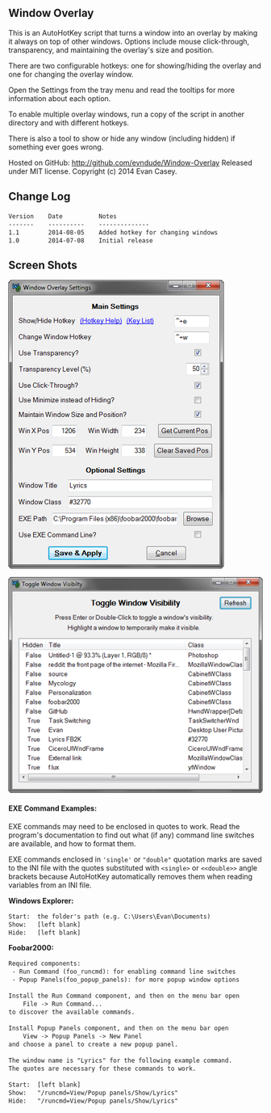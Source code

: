 ## Window Overlay
This is an AutoHotKey script that turns a window into an overlay by making it always on top of other windows. Options include mouse click-through, transparency, and maintaining the overlay's size and position.

There are two configurable hotkeys: one for showing/hiding the overlay and one for changing the overlay window.

Open the Settings from the tray menu and read the tooltips for more information about each option.

To enable multiple overlay windows, run a copy of the script in another directory and with different hotkeys.

There is also a tool to show or hide any window (including hidden) if something ever goes wrong.

Hosted on GitHub: http://github.com/evndude/Window-Overlay
Released under MIT license. Copyright (c) 2014 Evan Casey.


## Change Log
```
Version    Date          Notes
-------    ----------    --------------
1.1        2014-08-05    Added hotkey for changing windows
1.0        2014-07-08    Initial release
```


## Screen Shots
![Settings](https://raw.githubusercontent.com/evndude/evndude.github.io/master/Windows-Overlay_files/Settings.png)

![Toggle Window Visibility](https://raw.githubusercontent.com/evndude/evndude.github.io/master/Windows-Overlay_files/ToggleWindowVisibility.png)


#### EXE Command Examples:
EXE commands may need to be enclosed in quotes to work. Read the program's documentation to find out what (if any) command line switches are available, and how to format them.

EXE commands enclosed in `'single'` or `"double"` quotation marks are saved to the INI file with the quotes substituted with `<single>` or `<<double>>` angle brackets because AutoHotKey automatically removes them when reading variables from an INI file.

**Windows Explorer:**
```
Start:  the folder's path (e.g. C:\Users\Evan\Documents)
Show:   [left blank]
Hide:   [left blank]
```

**Foobar2000:**
```
Required components:
 - Run Command (foo_runcmd): for enabling command line switches
 - Popup Panels(foo_popup_panels): for more popup window options
 
Install the Run Command component, and then on the menu bar open
	File -> Run Command...
to discover the available commands.

Install Popup Panels component, and then on the menu bar open
	View -> Popup Panels -> New Panel
and choose a panel to create a new popup panel.

The window name is "Lyrics" for the following example command.
The quotes are necessary for these commands to work.

Start: 	[left blank]
Show: 	"/runcmd=View/Popup panels/Show/Lyrics"
Hide: 	"/runcmd=View/Popup panels/Show/Lyrics"
```
